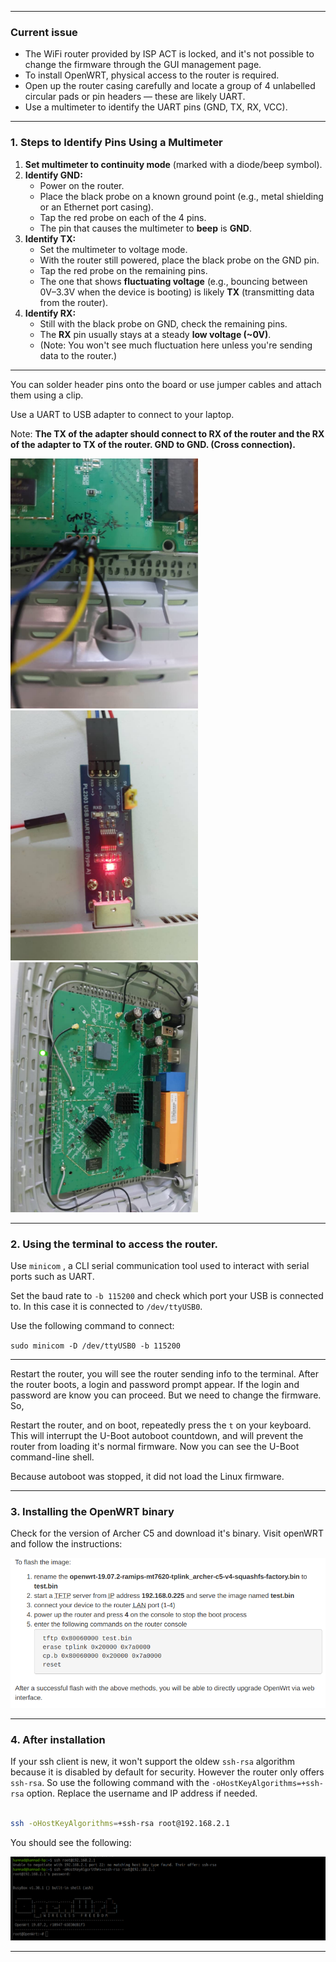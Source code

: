 
---
### Current issue
- The WiFi router provided by ISP ACT is locked, and it's not possible to change the firmware through the GUI management page.
- To install OpenWRT, physical access to the router is required.
- Open up the router casing carefully and locate a group of 4 unlabelled circular pads or pin headers — these are likely UART.
- Use a multimeter to identify the UART pins (GND, TX, RX, VCC).
---
### 1.  Steps to Identify Pins Using a Multimeter
1. **Set multimeter to continuity mode** (marked with a diode/beep symbol).
2. **Identify GND:**
   - Power on the router.
   - Place the black probe on a known ground point (e.g., metal shielding or an Ethernet port casing).
   - Tap the red probe on each of the 4 pins.
   - The pin that causes the multimeter to **beep** is **GND**.
3. **Identify TX:**
   - Set the multimeter to voltage mode.
   - With the router still powered, place the black probe on the GND pin.
   - Tap the red probe on the remaining pins.
   - The one that shows **fluctuating voltage** (e.g., bouncing between 0V–3.3V when the device is booting) is likely **TX** (transmitting data from the router).
4. **Identify RX:**
   - Still with the black probe on GND, check the remaining pins.
   - The **RX** pin usually stays at a steady **low voltage (~0V)**.
   - (Note: You won't see much fluctuation here unless you're sending data to the router.)

---

You can solder header pins onto the board or use jumper cables and attach them using a clip.

Use a UART to USB adapter to connect to your laptop. 

Note: **The TX of the adapter should connect to RX of the router and the RX of the adapter to TX of the router. GND to GND. (Cross connection).**

<img src="/images/uart-pins.jpeg" width="300">

<img src="/images/uart-usb-adapter.jpeg" width="300">

<img src="/images/WhatsApp Image 2025-04-24 at 5.59.30 PM (1).jpeg" width="300">

---

### 2. Using the terminal to access the router.

Use `minicom` , a CLI serial communication tool used to interact with serial ports such as UART.

Set the baud rate to `-b 115200` and check which port your USB is connected to. In this case it is connected to `/dev/ttyUSB0`.

Use the following command to connect:

`sudo minicom -D /dev/ttyUSB0 -b 115200
`

---

 Restart the router, you will see the router sending info to the terminal.
 After the router boots, a login and password prompt appear. If the login and password are know you can proceed. But we need to change the firmware.
 So,
 
Restart the router, and on boot, repeatedly press the `t` on your keyboard. This will interrupt the U-Boot autoboot countdown, and will prevent the router from loading it's normal firmware. Now you can see the U-Boot command-line shell.

Because autoboot was stopped, it did not load the Linux firmware.

---
### 3. Installing the OpenWRT binary

Check for the version of Archer C5 and download it's binary. Visit openWRT and follow the instructions:

![instructions to download openWRT](images/instructions-openWRT.png)

---
### 4. After installation

If your ssh client is new, it won't support the oldew `ssh-rsa` algorithm because it is disabled by default for security. However the router only offers `ssh-rsa`. So use the following command with the `-oHostKeyAlgorithms=+ssh-rsa` option. Replace the username and IP address if needed.

```bash

ssh -oHostKeyAlgorithms=+ssh-rsa root@192.168.2.1

```

You should see the following:

<img src="/images/OpenWRT-CLI.png">

---
